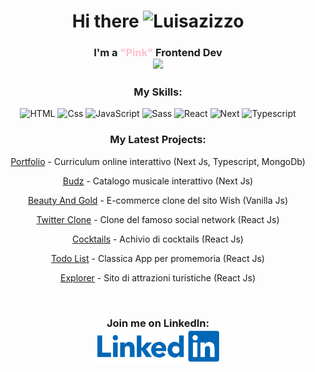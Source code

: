 <h1 align="center">
Hi there <img alt="Luisazizzo" width="40px" src="https://em-content.zobj.net/thumbs/120/apple/354/woman-technologist_1f469-200d-1f4bb.png" />
</h1>
<h3 align="center">I'm a <span style="color: pink">"Pink"</span> Frontend Dev
<br>
<img src="https://i.pinimg.com/originals/e1/85/18/e18518c6d24257c6fb02e3c95a862d85.gif" />
</h3>
<h3 align="center">My Skills:</h3>
<p align="center">
  <img alt="HTML" src="https://img.shields.io/badge/HTML-E34F26?logo=html5&logoColor=white&style=for-the-badge" />
  <img alt="Css" src="https://img.shields.io/badge/CSS-1572B6?logo=css3&logoColor=white&style=for-the-badge" />
  <img alt="JavaScript" src="https://img.shields.io/badge/JavaScript-F7DF1E?logo=javascript&logoColor=white&style=for-the-badge" />
  <img alt="Sass" src="https://img.shields.io/badge/Sass-CC6699?logo=sass&logoColor=white&style=for-the-badge" />
  <img alt="React" src="https://img.shields.io/badge/React-61DAFB?logo=react&logoColor=white&style=for-the-badge" /> 
  <img alt="Next" src="https://img.shields.io/badge/Next.js-000000?style=for-the-badge&logo=nextdotjs&logoColor=white"/> 
  <img alt="Typescript" src="https://img.shields.io/badge/TypeScript-007ACC?style=for-the-badge&logo=typescript&logoColor=white"/>
</p>

<h3 align="center">My Latest Projects:</h3>
<p align="center"><a href="https://portfolio-typescript-eight.vercel.app/" target="_blank">Portfolio</a> - Curriculum online interattivo (Next Js, Typescript, MongoDb)</p>
<p align="center"><a href="https://budz.vercel.app/" target="_blank">Budz</a> - Catalogo musicale interattivo (Next Js)</p>
<p align="center"><a href="https://luisazizzo.github.io/beautyAndGold/" target="_blank">Beauty And Gold</a> - E-commerce clone del sito Wish (Vanilla Js)</p>
<p align="center"><a href="https://twitter-clone-umber-ten.vercel.app" target="_blank">Twitter Clone</a> - Clone del famoso social network (React Js)</p>
<p align="center"><a href="https://cocktails-eta.vercel.app/" target="_blank">Cocktails</a> - Achivio di cocktails (React Js)</p>
<p align="center"><a href="https://global-todo.vercel.app" target="_blank">Todo List</a> - Classica App per promemoria (React Js)</p>
<p align="center"><a href="https://explorer-eight-plum.vercel.app" target="_blank">Explorer</a> - Sito di attrazioni turistiche (React Js)</p>
<br>

<h3 align="center">Join me on LinkedIn:<br>
<a href="https://www.linkedin.com/in/luisa-zizzo/" target="_blank"><img width="200" src="logo-linkedin.png" /></a>
</h3>
